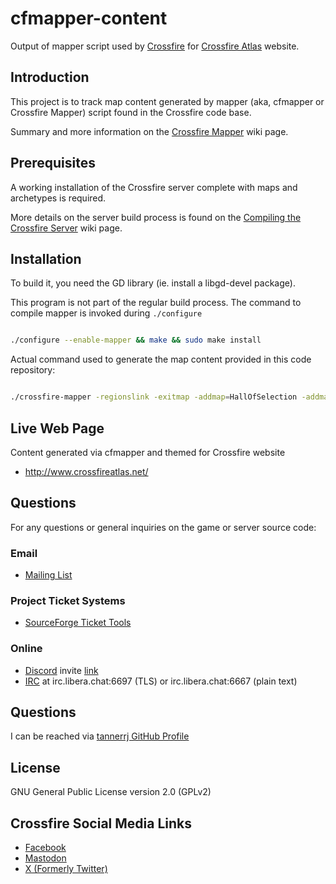 # cfmapper-content

Output of mapper script used by [Crossfire](https://sourceforge.net/projects/crossfire/) for [Crossfire Atlas](http://www.crossfireatlas.net/) website.

## Introduction

This project is to track map content generated by mapper (aka, cfmapper or Crossfire Mapper) script found in the Crossfire code base.

Summary and more information on the [Crossfire Mapper](http://wiki.cross-fire.org/dokuwiki/doku.php/maps:tools:crossfire-mapper) wiki page.

## Prerequisites

A working installation of the Crossfire server complete with maps and archetypes is required.

More details on the server build process is found on the [Compiling the Crossfire Server](http://wiki.cross-fire.org/dokuwiki/doku.php/server:server_compiling) wiki page.

## Installation

To build it, you need the GD library (ie. install a libgd-devel package).

This program is not part of the regular build process. The command to compile mapper is invoked during `./configure`

```bash

./configure --enable-mapper && make && sudo make install

```

Actual command used to generate the map content provided in this code repository:

```bash

./crossfire-mapper -regionslink -exitmap -addmap=HallOfSelection -addmap=HallOfDMs -list-system-quests

```

## Live Web Page

Content generated via cfmapper and themed for Crossfire website
 * <http://www.crossfireatlas.net/>

## Questions

For any questions or general inquiries on the game or server source code:

### Email

 * [Mailing List](http://mailman.metalforge.org/mailman/listinfo/crossfire)

### Project Ticket Systems

 * [SourceForge Ticket Tools](https://sourceforge.net/p/crossfire/_list/tickets)

### Online

 * [Discord](https://crossfire.real-time.com/discord) invite [link](https://discord.gg/CCQqbqu)
 * [IRC](https://crossfire.real-time.com/irc/) at irc.libera.chat:6697 (TLS) or irc.libera.chat:6667 (plain text)

## Questions

I can be reached via [tannerrj GitHub Profile](https://github.com/tannerrj)

## License

GNU General Public License version 2.0 (GPLv2)

## Crossfire Social Media Links

 * [Facebook](https://www.facebook.com/crossfireproject/)
 * [Mastodon](https://mastodon.social/@crossfiremrpg)
 * [X (Formerly Twitter)](https://twitter.com/crossfiremrpg/)
